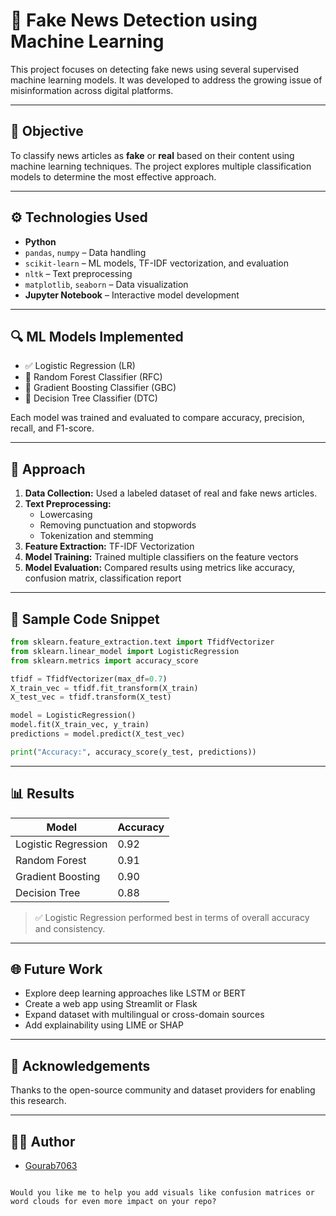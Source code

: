 # 📰 Fake News Detection using Machine Learning

This project focuses on detecting fake news using several supervised machine learning models. It was developed to address the growing issue of misinformation across digital platforms.

---

## 🧠 Objective

To classify news articles as **fake** or **real** based on their content using machine learning techniques. The project explores multiple classification models to determine the most effective approach.

---

## ⚙️ Technologies Used

- **Python**
- `pandas`, `numpy` – Data handling
- `scikit-learn` – ML models, TF-IDF vectorization, and evaluation
- `nltk` – Text preprocessing
- `matplotlib`, `seaborn` – Data visualization
- **Jupyter Notebook** – Interactive model development

---

## 🔍 ML Models Implemented

- ✅ Logistic Regression (LR)
- 🌲 Random Forest Classifier (RFC)
- 🌿 Gradient Boosting Classifier (GBC)
- 🌳 Decision Tree Classifier (DTC)

Each model was trained and evaluated to compare accuracy, precision, recall, and F1-score.

---

## 📌 Approach

1. **Data Collection:** Used a labeled dataset of real and fake news articles.
2. **Text Preprocessing:**
   - Lowercasing
   - Removing punctuation and stopwords
   - Tokenization and stemming
3. **Feature Extraction:** TF-IDF Vectorization
4. **Model Training:** Trained multiple classifiers on the feature vectors
5. **Model Evaluation:** Compared results using metrics like accuracy, confusion matrix, classification report

---

## 🏁 Sample Code Snippet

```python
from sklearn.feature_extraction.text import TfidfVectorizer
from sklearn.linear_model import LogisticRegression
from sklearn.metrics import accuracy_score

tfidf = TfidfVectorizer(max_df=0.7)
X_train_vec = tfidf.fit_transform(X_train)
X_test_vec = tfidf.transform(X_test)

model = LogisticRegression()
model.fit(X_train_vec, y_train)
predictions = model.predict(X_test_vec)

print("Accuracy:", accuracy_score(y_test, predictions))
```

---

## 📊 Results

| Model               | Accuracy |
|--------------------|----------|
| Logistic Regression| 0.92     |
| Random Forest      | 0.91     |
| Gradient Boosting  | 0.90     |
| Decision Tree      | 0.88     |

> ✅ Logistic Regression performed best in terms of overall accuracy and consistency.

---

## 🌐 Future Work

- Explore deep learning approaches like LSTM or BERT
- Create a web app using Streamlit or Flask
- Expand dataset with multilingual or cross-domain sources
- Add explainability using LIME or SHAP

---

## 🤝 Acknowledgements

Thanks to the open-source community and dataset providers for enabling this research.

---

## 👨‍💻 Author

- [Gourab7063](https://github.com/Gourab7063)

```

Would you like me to help you add visuals like confusion matrices or word clouds for even more impact on your repo?
